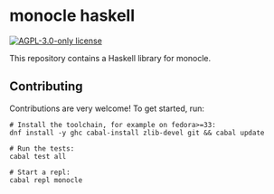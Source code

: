 # monocle haskell

[![AGPL-3.0-only license](https://img.shields.io/badge/license-AGPL--3.0--only-blue.svg)](LICENSE)

This repository contains a Haskell library for monocle.

## Contributing

Contributions are very welcome!
To get started, run:

```ShellSession
# Install the toolchain, for example on fedora>=33:
dnf install -y ghc cabal-install zlib-devel git && cabal update

# Run the tests:
cabal test all

# Start a repl:
cabal repl monocle
```
